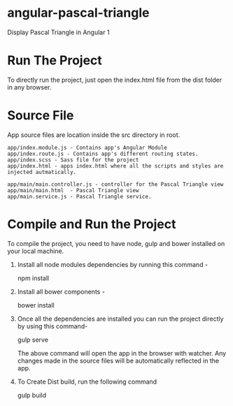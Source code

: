# angular-pascal-triangle
Display Pascal Triangle in Angular 1


# Run The Project

To directly run the project, just open the index.html file from the dist folder in any browser.


# Source File

App source files are location inside the src directory in root.

    app/index.module.js - Contains app's Angular Module
    app/index.route.js - Contains app's different routing states.
    app/index.scss - Sass file for the project
    app/index.html - apps index.html where all the scripts and styles are injected autmatically.

	app/main/main.controller.js - controller for the Pascal Triangle view
	app/main/main.html  - Pascal Triangle view
	app/main.service.js - Pascal Triangle service.

# Compile and Run the Project

To compile the project, you need to have node, gulp and bower installed on your local machine.

1) Install all node modules dependencies by running this command - 
    
    npm install

2) Install all bower components - 

    bower install

3) Once all the dependencies are installed you can run the project directly by using this command-

    gulp serve

	The above command will open the app in the browser with watcher. Any changes made in the source files will be automatically reflected in the app.

4) To Create Dist build, run the following command

    gulp build